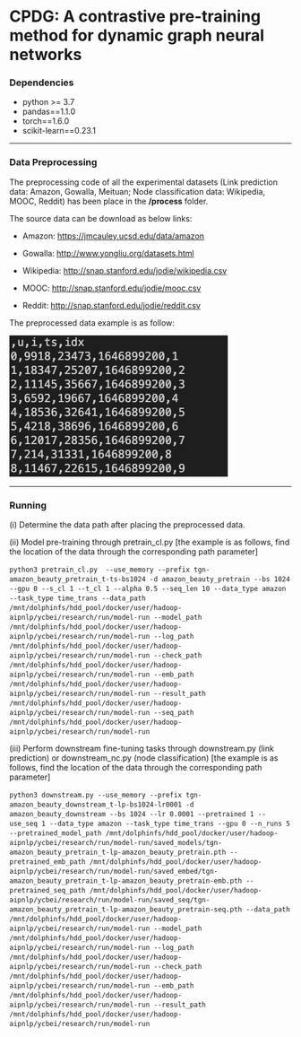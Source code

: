 # CPDG: A contrastive pre-training method for dynamic graph neural networks


### Dependencies
- python >= 3.7
- pandas==1.1.0
- torch==1.6.0
- scikit-learn==0.23.1

------

### Data Preprocessing
The preprocessing code of all the experimental datasets (Link prediction data: Amazon, Gowalla, Meituan; Node classification data: Wikipedia, MOOC, Reddit) has been place in the **/process** folder.

The source data can be download as below links:

- Amazon: https://jmcauley.ucsd.edu/data/amazon

- Gowalla: http://www.yongliu.org/datasets.html

- Wikipedia: http://snap.stanford.edu/jodie/wikipedia.csv

- MOOC: http://snap.stanford.edu/jodie/mooc.csv

- Reddit: http://snap.stanford.edu/jodie/reddit.csv


The preprocessed data example is as follow:

![image](data_example.jpg)

------

### Running
(i) Determine the data path after placing the preprocessed data.

(ii) Model pre-training through pretrain_cl.py [the example is as follows, find the location of the data through the corresponding path parameter]

`
python3 pretrain_cl.py 
--use_memory
--prefix tgn-amazon_beauty_pretrain_t-ts-bs1024
-d amazon_beauty_pretrain
--bs 1024
--gpu 0
--s_cl 1
--t_cl 1
--alpha 0.5
--seq_len 10
--data_type amazon
--task_type time_trans
--data_path /mnt/dolphinfs/hdd_pool/docker/user/hadoop-aipnlp/ycbei/research/run/model-run
--model_path /mnt/dolphinfs/hdd_pool/docker/user/hadoop-aipnlp/ycbei/research/run/model-run
--log_path /mnt/dolphinfs/hdd_pool/docker/user/hadoop-aipnlp/ycbei/research/run/model-run
--check_path /mnt/dolphinfs/hdd_pool/docker/user/hadoop-aipnlp/ycbei/research/run/model-run
--emb_path /mnt/dolphinfs/hdd_pool/docker/user/hadoop-aipnlp/ycbei/research/run/model-run
--result_path /mnt/dolphinfs/hdd_pool/docker/user/hadoop-aipnlp/ycbei/research/run/model-run
--seq_path /mnt/dolphinfs/hdd_pool/docker/user/hadoop-aipnlp/ycbei/research/run/model-run
`

(iii) Perform downstream fine-tuning tasks through downstream.py (link prediction) or downstream_nc.py (node classification) [the example is as follows, find the location of the data through the corresponding path parameter]

`
python3 downstream.py
--use_memory
--prefix tgn-amazon_beauty_downstream_t-lp-bs1024-lr0001
-d amazon_beauty_downstream
--bs 1024
--lr 0.0001
--pretrained 1
--use_seq 1
--data_type amazon
--task_type time_trans
--gpu 0
--n_runs 5
--pretrained_model_path /mnt/dolphinfs/hdd_pool/docker/user/hadoop-aipnlp/ycbei/research/run/model-run/saved_models/tgn-amazon_beauty_pretrain_t-lp-amazon_beauty_pretrain.pth
--pretrained_emb_path /mnt/dolphinfs/hdd_pool/docker/user/hadoop-aipnlp/ycbei/research/run/model-run/saved_embed/tgn-amazon_beauty_pretrain_t-lp-amazon_beauty_pretrain-emb.pth
--pretrained_seq_path /mnt/dolphinfs/hdd_pool/docker/user/hadoop-aipnlp/ycbei/research/run/model-run/saved_seq/tgn-amazon_beauty_pretrain_t-lp-amazon_beauty_pretrain-seq.pth
--data_path /mnt/dolphinfs/hdd_pool/docker/user/hadoop-aipnlp/ycbei/research/run/model-run
--model_path /mnt/dolphinfs/hdd_pool/docker/user/hadoop-aipnlp/ycbei/research/run/model-run
--log_path /mnt/dolphinfs/hdd_pool/docker/user/hadoop-aipnlp/ycbei/research/run/model-run
--check_path /mnt/dolphinfs/hdd_pool/docker/user/hadoop-aipnlp/ycbei/research/run/model-run
--emb_path /mnt/dolphinfs/hdd_pool/docker/user/hadoop-aipnlp/ycbei/research/run/model-run
--result_path /mnt/dolphinfs/hdd_pool/docker/user/hadoop-aipnlp/ycbei/research/run/model-run 
`
